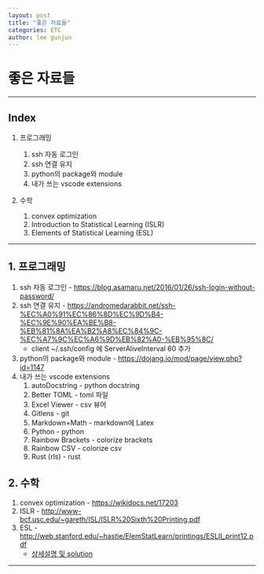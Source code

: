 ```yaml
---
layout: post
title: "좋은 자료들"
categories: ETC
author: lee gunjun
---
```


# 좋은 자료들

----

## Index

1. 프로그래밍
    1. ssh 자동 로그인
    2. ssh 연결 유지
    3. python의 package와 module
    4. 내가 쓰는 vscode extensions

2. 수학
    1. convex optimization
    2. Introduction to Statistical Learning (ISLR)
    3. Elements of Statistical Learning (ESL)

----

## 1. 프로그래밍

1. ssh 자동 로그인 - <https://blog.asamaru.net/2016/01/26/ssh-login-without-password/>
2. ssh 연결 유지 - <https://andromedarabbit.net/ssh-%EC%A0%91%EC%86%8D%EC%9D%B4-%EC%9E%90%EA%BE%B8-%EB%81%8A%EA%B2%A8%EC%84%9C-%EC%A7%9C%EC%A6%9D%EB%82%A0-%EB%95%8C/>
    * client ~/.ssh/config 에 ServerAliveInterval 60 추가
3. python의 package와 module - <https://dojang.io/mod/page/view.php?id=1147>
4. 내가 쓰는 vscode extensions
    1. autoDocstring - python docstring
    2. Better TOML - toml 파일
    3. Excel Viewer - csv 뷰어
    4. Gitlens - git
    5. Markdown+Math - markdown에 Latex
    6. Python - python
    7. Rainbow Brackets - colorize brackets
    8. Rainbow CSV - colorize csv
    9. Rust (rls) - rust

## 2. 수학

1. convex optimization - <https://wikidocs.net/17203>
2. ISLR - <http://www-bcf.usc.edu/~gareth/ISL/ISLR%20Sixth%20Printing.pdf>
3. ESL - <http://web.stanford.edu/~hastie/ElemStatLearn/printings/ESLII_print12.pdf>
    * [상세설명 및 solution](https://waxworksmath.com/Authors/G_M/Hastie/WriteUp/Weatherwax_Epstein_Hastie_Solution_Manual.pdf)

----
